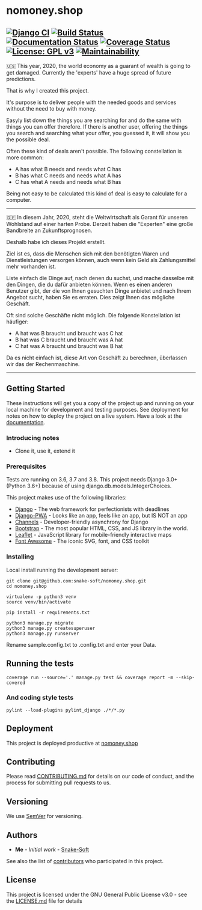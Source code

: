 # nomoney.shop
[![Django CI](https://github.com/snake-soft/nomoney.shop/workflows/Django%20CI/badge.svg)](https://github.com/snake-soft/nomoney.shop/actions)
[![Build Status](https://travis-ci.org/snake-soft/nomoney.shop.svg?branch=master)](https://travis-ci.org/snake-soft/nomoney.shop)
[![Documentation Status](https://readthedocs.org/projects/nomoneyshop/badge/?version=latest)](https://nomoneyshop.readthedocs.io/en/latest/?badge=latest)
[![Coverage Status](https://coveralls.io/repos/github/snake-soft/nomoney.shop/badge.svg?branch=master)](https://coveralls.io/github/snake-soft/nomoney.shop?branch=master)
[![License: GPL v3](https://img.shields.io/badge/License-GPLv3-blue.svg)](https://www.gnu.org/licenses/gpl-3.0)
[![Maintainability](https://api.codeclimate.com/v1/badges/838b5214d991a99b3e9b/maintainability)](https://codeclimate.com/github/snake-soft/nomoney.shop/maintainability)
---
:us: This year, 2020, the world economy as a guarant of wealth is going to get damaged.
Currently the 'experts' have a huge spread of future predictions.

That is why I created this project.

It's purpose is to deliver people with the needed goods and services without the need to buy with money.

Easyly list down the things you are searching for and do the same with things you can offer therefore.
If there is another user, offering the things you search and searching what your offer, you guessed it, it will show you the possible deal.

Often these kind of deals aren't possible.
The following constellation is more common:
- A has what B needs and needs what C has
- B  has what C needs and needs what A has
- C  has what A needs and needs what B has

Being not easy to be calculated this kind of deal is easy to calculate for a computer.

---
:de: In diesem Jahr, 2020, steht die Weltwirtschaft als Garant für unseren Wohlstand auf einer harten Probe. Derzeit haben die "Experten" eine große Bandbreite an Zukunftsprognosen.

Deshalb habe ich dieses Projekt erstellt.

Ziel ist es, dass die Menschen sich mit den benötigten Waren und Dienstleistungen versorgen können, auch wenn kein Geld als Zahlungsmittel mehr vorhanden ist. 

Liste einfach die Dinge auf, nach denen du suchst, und mache dasselbe mit den Dingen, die du dafür anbieten können.
Wenn es einen anderen Benutzer gibt, der die von Ihnen gesuchten Dinge anbietet und nach Ihrem Angebot sucht, haben Sie es erraten. Dies zeigt Ihnen das mögliche Geschäft.

Oft sind solche Geschäfte nicht möglich. Die folgende Konstellation ist häufiger:
- A hat was B braucht und braucht was C hat
- B hat was C braucht und braucht was A hat
- C hat was A braucht und braucht was B hat

Da es nicht einfach ist, diese Art von Geschäft zu berechnen, überlassen wir das der Rechenmaschine.


---
## Getting Started
These instructions will get you a copy of the project up and running on your local machine for development and testing purposes. See deployment for notes on how to deploy the project on a live system.
Have a look at the [documentation](https://nomoneyshop.readthedocs.io/en/latest/).

### Introducing notes
- Clone it, use it, extend it


### Prerequisites
Tests are running on 3.6, 3.7 and 3.8.
This project needs Django 3.0+ (Python 3.6+) because of using django.db.models.IntegerChoices.

This project makes use of the following libraries:
* [Django](https://github.com/django/django/) - The web framework for perfectionists with deadlines
* [Django-PWA](https://github.com/silviolleite/django-pwa/) - Looks like an app, feels like an app, but IS NOT an app
* [Channels](https://github.com/django/channels/) - Developer-friendly asynchrony for Django 
* [Bootstrap](https://github.com/twbs/bootstrap/) - The most popular HTML, CSS, and JS library in the world.
* [Leaflet](https://github.com/Leaflet/Leaflet/) - JavaScript library for mobile-friendly interactive maps
* [Font Awesome](https://github.com/FortAwesome/Font-Awesome/) -  The iconic SVG, font, and CSS toolkit 

### Installing
Local install running the development server:
```
git clone git@github.com:snake-soft/nomoney.shop.git
cd nomoney.shop

virtualenv -p python3 venv
source venv/bin/activate

pip install -r requirements.txt

python3 manage.py migrate
python3 manage.py createsuperuser
python3 manage.py runserver
```

Rename sample.config.txt to .config.txt and enter your Data.


## Running the tests
```
coverage run --source='.' manage.py test && coverage report -m --skip-covered
```



### And coding style tests
```
pylint --load-plugins pylint_django ./*/*.py
```


## Deployment
This project is deployed productive at [nomoney.shop](https://nomoney.shop)


## Contributing
Please read [CONTRIBUTING.md](https://gist.github.com/PurpleBooth/b24679402957c63ec426) for details on our code of conduct, and the process for submitting pull requests to us.


## Versioning
We use [SemVer](http://semver.org/) for versioning.


## Authors
* **Me** - *Initial work* - [Snake-Soft](https://github.com/snake-soft)

See also the list of [contributors](https://github.com/snake-soft/nomoney.shop/graphs/contributors) who participated in this project.


## License
This project is licensed under the GNU General Public License v3.0 - see the [LICENSE.md](LICENSE.md) file for details
